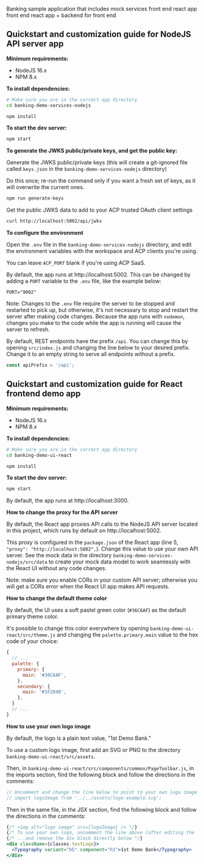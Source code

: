 Banking sample application that includes
mock services
front end react app
front end react app + backend for front end

## Quickstart and customization guide for NodeJS API server app

**Minimum requirements:**

- NodeJS 16.x
- NPM 8.x

**To install dependencies:**

```bash
# Make sure you are in the correct app directory
cd banking-demo-services-nodejs

npm install
```

**To start the dev server:**

```bash
npm start
```

**To generate the JWKS public/private keys, and get the public key:**

Generate the JWKS public/private keys (this will create a git-ignored file called `keys.json` in the `banking-demo-services-nodejs` directory)

Do this once; re-run the command only if you want a fresh set of keys, as it will overwrite the current ones.

```bash
npm run generate-keys
```

Get the public JWKS data to add to your ACP trusted OAuth client settings

```bash
curl http://localhost:5002/api/jwks
```

**To configure the environment**

Open the `.env` file in the `banking-demo-services-nodejs` directory, and edit the environment variables with the workspace and ACP clients you're using.

You can leave `ACP_PORT` blank if you're using ACP SaaS.

By default, the app runs at http://localhost:5002. This can be changed by adding a `PORT` variable to the `.env` file, like the example below:

```
PORT="9002"
```

Note: Changes to the `.env` file require the server to be stopped and restarted to pick up, but otherwise, it's not necessary to stop and restart the server after making code changes. Because the app runs with `nodemon`, changes you make to the code while the app is running will cause the server to refresh.

By default, REST endpoints have the prefix `/api`. You can change this by opening `src/index.js` and changing the line below to your desired prefix. Change it to an empty string to serve all endpoints without a prefix.

```js
const apiPrefix = '/api';
```


## Quickstart and customization guide for React frontend demo app

**Minimum requirements:**

- NodeJS 16.x
- NPM 8.x

**To install dependencies:**

```bash
# Make sure you are in the correct app directory
cd banking-demo-ui-react

npm install
```

**To start the dev server:**

```bash
npm start
```

By default, the app runs at http://localhost:3000.

**How to change the proxy for the API server**

By default, the React app proxies API calls to the NodeJS API server located in this project, which runs by default on http://localhost:5002.

This proxy is configured in the `package.json` of the React app (line 5, `"proxy": "http://localhost:5002",`). Change this value to use your own API server. See the mock data in the directory `banking-demo-services-nodejs/src/data` to create your mock data model to work seamlessly with the React UI without any code changes.

Note: make sure you enable CORs in your custom API server; otherwise you will get a CORs error when the React UI app makes API requests.

**How to change the default theme color**

By default, the UI uses a soft pastel green color (`#36C6AF`) as the default primary theme color.

It's possible to change this color everywhere by opening `banking-demo-ui-react/src/theme.js` and changing the `palette.primary.main` value to the hex code of your choice:

```js
{
  // ...
  palette: {
    primary: {
      main: '#36C6AF',
    },
    secondary: {
      main: '#1F2D48',
    },
  }
  // ...
}
```

**How to use your own logo image**

By default, the logo is a plain text value, "1st Demo Bank."

To use a custom logo image, first add an SVG or PNG to the directory `banking-demo-ui-react/src/assets`.

Then, in `banking-demo-ui-react/src/components/common/PageToolbar.js`, in the imports section, find the following block and follow the directions in the comments:

```js
// Uncomment and change the line below to point to your own logo image
// import logoImage from '../../assets/logo-example.svg';
```

Then in the same file, in the JSX section, find the following block and follow the directions in the comments:

```jsx
{/* <img alt="logo image" src={logoImage} /> */}
{/* To use your own logo, uncomment the line above (after editing the 'logoImage' import declaration to point to your own image)... */}
{/* ...and remove the div block directly below */}
<div className={classes.textLogo}>
  <Typography variant="h5" component="h1">1st Demo Bank</Typography>
</div>
```
